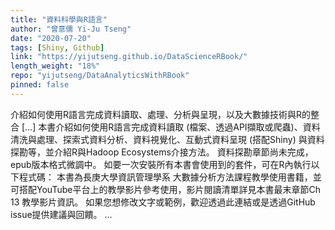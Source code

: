```yaml
---
title: "資料科學與R語言"
author: "曾意儒 Yi-Ju Tseng"
date: "2020-07-20"
tags: [Shiny, Github]
link: "https://yijutseng.github.io/DataScienceRBook/"
length_weight: "18%"
repo: "yijutseng/DataAnalyticsWithRBook"
pinned: false
---
```


介紹如何使用R語言完成資料讀取、處理、分析與呈現，以及大數據技術與R的整合 [...] 本書介紹如何使用R語言完成資料讀取 (檔案、透過API擷取或爬蟲)、資料清洗與處理、探索式資料分析、資料視覺化、互動式資料呈現 (搭配Shiny) 與資料探勘等，並介紹R與Hadoop Ecosystems介接方法。 資料探勘章節尚未完成，epub版本格式微調中。 如要一次安裝所有本書會使用到的套件，可在R內執行以下程式碼： 本書為長庚大學資訊管理學系 大數據分析方法課程教學使用書籍，並可搭配YouTube平台上的教學影片參考使用，影片閱讀清單詳見本書最末章節Ch 13 教學影片資訊。 如果您想修改文字或範例，歡迎透過此連結或是透過GitHub issue提供建議與回饋。 ...
